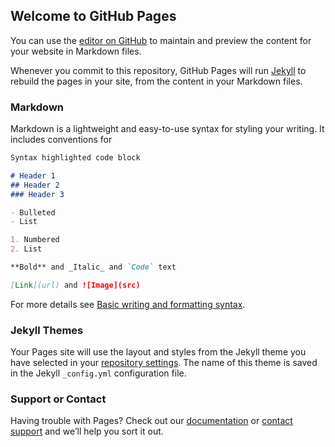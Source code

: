 ## Welcome to GitHub Pages

You can use the [editor on GitHub](https://github.com/oscar-RdR/oscar-RdR.github.io/edit/main/index.md) to maintain and preview the content for your website in Markdown files.

Whenever you commit to this repository, GitHub Pages will run [Jekyll](https://jekyllrb.com/) to rebuild the pages in your site, from the content in your Markdown files.

### Markdown

Markdown is a lightweight and easy-to-use syntax for styling your writing. It includes conventions for

```markdown
Syntax highlighted code block

# Header 1
## Header 2
### Header 3

- Bulleted
- List

1. Numbered
2. List

**Bold** and _Italic_ and `Code` text

[Link](url) and ![Image](src)
```

For more details see [Basic writing and formatting syntax](https://docs.github.com/en/github/writing-on-github/getting-started-with-writing-and-formatting-on-github/basic-writing-and-formatting-syntax).

### Jekyll Themes

Your Pages site will use the layout and styles from the Jekyll theme you have selected in your [repository settings](https://github.com/oscar-RdR/oscar-RdR.github.io/settings/pages). The name of this theme is saved in the Jekyll `_config.yml` configuration file.

### Support or Contact

Having trouble with Pages? Check out our [documentation](https://docs.github.com/categories/github-pages-basics/) or [contact support](https://support.github.com/contact) and we’ll help you sort it out.




<html>
  <head>
    <script type="text/javascript" src="https://www.gstatic.com/charts/loader.js"></script>
    <script type="text/javascript">
      google.charts.load("current", {packages:["calendar"]});
      google.charts.setOnLoadCallback(drawChart);

   function drawChart() {
       var dataTable = new google.visualization.DataTable();
       dataTable.addColumn({ type: 'date', id: 'Date' });
       dataTable.addColumn({ type: 'number', id: 'Won/Loss' });
       dataTable.addRows([
[new Date( 2017 , 10 , 02 ), 77],
[new Date( 2017 , 10 , 03 ), 119],
[new Date( 2017 , 10 , 04 ), 85],
[new Date( 2017 , 10 , 05 ), 94],
[new Date( 2017 , 10 , 06 ), 105],
[new Date( 2017 , 10 , 07 ), 123],
[new Date( 2017 , 10 , 09 ), 24],
[new Date( 2017 , 10 , 13 ), 100],
[new Date( 2017 , 10 , 14 ), 143],
[new Date( 2017 , 10 , 15 ), 103],
[new Date( 2017 , 10 , 16 ), 124],
[new Date( 2017 , 10 , 17 ), 161],
[new Date( 2017 , 10 , 20 ), 104],
[new Date( 2017 , 10 , 21 ), 211],
[new Date( 2017 , 10 , 22 ), 182],
[new Date( 2017 , 10 , 23 ), 197],
[new Date( 2017 , 10 , 24 ), 162],
[new Date( 2017 , 10 , 25 ), 128],
[new Date( 2017 , 10 , 26 ), 99],
[new Date( 2017 , 10 , 27 ), 162],
[new Date( 2017 , 10 , 28 ), 174],
[new Date( 2017 , 10 , 29 ), 178],
[new Date( 2017 , 10 , 30 ), 235],
[new Date( 2017 , 11 , 01 ), 129],
[new Date( 2017 , 11 , 02 ), 104],
[new Date( 2017 , 11 , 03 ), 106],
[new Date( 2017 , 11 , 04 ), 114],
[new Date( 2017 , 11 , 05 ), 133],
[new Date( 2017 , 11 , 06 ), 83],
[new Date( 2017 , 11 , 12 ), 208],
[new Date( 2017 , 11 , 13 ), 264],
[new Date( 2017 , 11 , 14 ), 347],
[new Date( 2017 , 11 , 15 ), 236],
[new Date( 2017 , 11 , 16 ), 93],
[new Date( 2017 , 11 , 17 ), 102],
[new Date( 2017 , 11 , 18 ), 212],
[new Date( 2017 , 11 , 19 ), 232],
[new Date( 2017 , 11 , 21 ), 73],
[new Date( 2017 , 11 , 22 ), 172],
[new Date( 2017 , 11 , 23 ), 95],
[new Date( 2017 , 11 , 24 ), 95],
[new Date( 2017 , 11 , 25 ), 76],
[new Date( 2017 , 11 , 26 ), 132],
[new Date( 2017 , 11 , 27 ), 120],
[new Date( 2017 , 11 , 28 ), 107],
[new Date( 2017 , 11 , 29 ), 121],
[new Date( 2017 , 11 , 30 ), 95],
[new Date( 2017 , 11 , 31 ), 57],
[new Date( 2017 , 9 , 25 ), 158],
[new Date( 2017 , 9 , 26 ), 124],
[new Date( 2017 , 9 , 27 ), 95],
[new Date( 2017 , 9 , 28 ), 8],
[new Date( 2017 , 9 , 30 ), 127],
[new Date( 2017 , 9 , 31 ), 63],
[new Date( 2018 , 0 , 01 ), 73],
[new Date( 2018 , 0 , 02 ), 115],
[new Date( 2018 , 0 , 03 ), 196],
[new Date( 2018 , 0 , 04 ), 181],
[new Date( 2018 , 0 , 05 ), 8],
[new Date( 2018 , 0 , 08 ), 123],
]);

       var chart = new google.visualization.Calendar(document.getElementById('calendar_basic'));

       var options = {
         title: "Number of tweets",
         height: 350,
       };

       chart.draw(dataTable, options);
   }
    </script>
  </head>
  <body>
    <div id="calendar_basic" style="width: 500px; height: 350px;"></div>
  </body>
</html>
